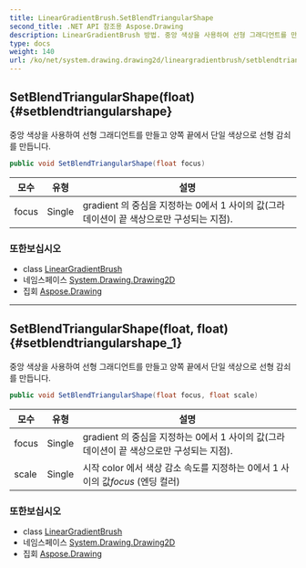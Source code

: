 ```yaml
---
title: LinearGradientBrush.SetBlendTriangularShape
second_title: .NET API 참조용 Aspose.Drawing
description: LinearGradientBrush 방법. 중앙 색상을 사용하여 선형 그래디언트를 만들고 양쪽 끝에서 단일 색상으로 선형 감쇠를 만듭니다.
type: docs
weight: 140
url: /ko/net/system.drawing.drawing2d/lineargradientbrush/setblendtriangularshape/
---
```

## SetBlendTriangularShape(float) {#setblendtriangularshape}

중앙 색상을 사용하여 선형 그래디언트를 만들고 양쪽 끝에서 단일 색상으로 선형 감쇠를 만듭니다.

```csharp
public void SetBlendTriangularShape(float focus)
```

| 모수 | 유형 | 설명 |
| --- | --- | --- |
| focus | Single | gradient 의 중심을 지정하는 0에서 1 사이의 값(그라데이션이 끝 색상으로만 구성되는 지점). |

### 또한보십시오

* class [LinearGradientBrush](../)
* 네임스페이스 [System.Drawing.Drawing2D](../../lineargradientbrush/)
* 집회 [Aspose.Drawing](../../../)

---

## SetBlendTriangularShape(float, float) {#setblendtriangularshape_1}

중앙 색상을 사용하여 선형 그래디언트를 만들고 양쪽 끝에서 단일 색상으로 선형 감쇠를 만듭니다.

```csharp
public void SetBlendTriangularShape(float focus, float scale)
```

| 모수 | 유형 | 설명 |
| --- | --- | --- |
| focus | Single | gradient 의 중심을 지정하는 0에서 1 사이의 값(그라데이션이 끝 색상으로만 구성되는 지점). |
| scale | Single | 시작 color 에서 색상 감소 속도를 지정하는 0에서 1 사이의 값*focus* (엔딩 컬러) |

### 또한보십시오

* class [LinearGradientBrush](../)
* 네임스페이스 [System.Drawing.Drawing2D](../../lineargradientbrush/)
* 집회 [Aspose.Drawing](../../../)


